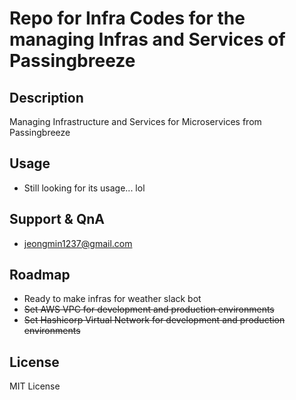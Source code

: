 # Repo for Infra Codes for the managing Infras and Services of Passingbreeze

## Description
Managing Infrastructure and Services for Microservices from Passingbreeze

## Usage
* Still looking for its usage... lol

## Support & QnA
- jeongmin1237@gmail.com

## Roadmap
* Ready to make infras for weather slack bot
* ~~Set AWS VPC for development and production environments~~
* ~~Set Hashicorp Virtual Network for development and production environments~~

## License
MIT License
